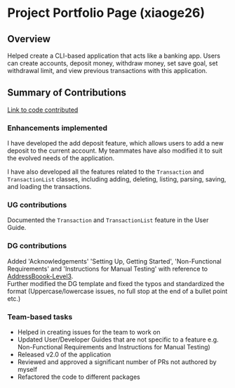 # Project Portfolio Page (xiaoge26)

## Overview

Helped create a CLI-based application that acts like a banking app. Users can create accounts, deposit money, withdraw money, set save goal, set withdrawal limit, and view previous transactions with this application.

## Summary of Contributions

[Link to code contributed](https://nus-cs2113-ay2223s2.github.io/tp-dashboard/?search=xiaoge26&breakdown=true&sort=groupTitle%20dsc&sortWithin=title&since=2023-02-17&timeframe=commit&mergegroup=&groupSelect=groupByRepos&checkedFileTypes=docs~functional-code~test-code~other)

### Enhancements implemented

I have developed the add deposit feature, which allows users to add a new deposit to the current account. 
My teammates have also modified it to suit the evolved needs of the application. <br />

I have also developed all the features related to the `Transaction` and `TransactionList` classes, including adding, 
deleting, listing, parsing, saving, and loading the transactions.



### UG contributions

Documented the `Transaction` and `TransactionList` feature in the User Guide. 

### DG contributions

Added 'Acknowledgements' 'Setting Up, Getting Started', 'Non-Functional Requirements' and 'Instructions for Manual Testing' with reference to 
[AddressBoook-Level3](https://se-education.org/addressbook-level3/DeveloperGuide.html). <br />
Further modified the DG template and fixed the typos and standardized the format (Uppercase/lowercase issues, no full stop at the end of a bullet point etc.)


### Team-based tasks

* Helped in creating issues for the team to work on
* Updated User/Developer Guides that are not specific to a feature e.g. Non-Functional Requirements and Instructions for Manual Testing)
* Released v2.0 of the application
* Reviewed and approved a significant number of PRs not authored by myself
* Refactored the code to different packages
